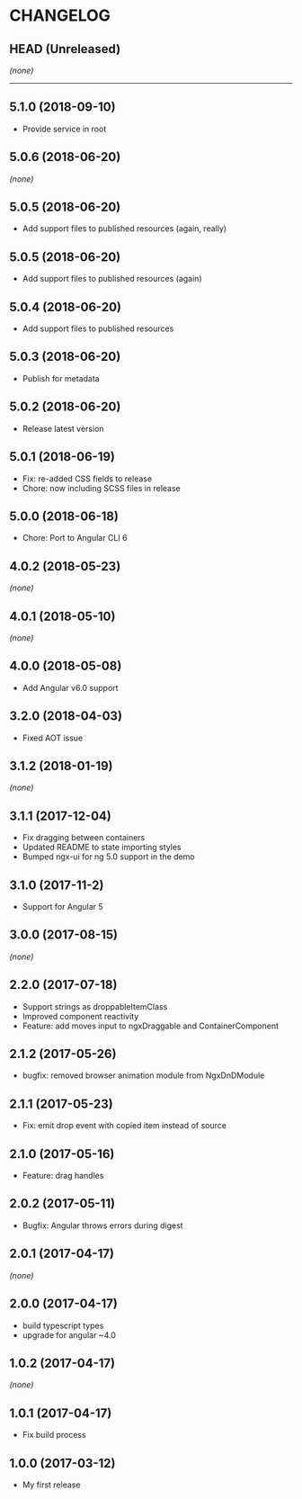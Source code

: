 # CHANGELOG

## HEAD (Unreleased)
_(none)_

--------------------

## 5.1.0 (2018-09-10)
* Provide service in root

## 5.0.6 (2018-06-20)
_(none)_

## 5.0.5 (2018-06-20)
* Add support files to published resources (again, really)

## 5.0.5 (2018-06-20)
* Add support files to published resources (again)

## 5.0.4 (2018-06-20)
* Add support files to published resources

## 5.0.3 (2018-06-20)
* Publish for metadata

## 5.0.2 (2018-06-20)
* Release latest version

## 5.0.1 (2018-06-19)
* Fix: re-added CSS fields to release
* Chore: now including SCSS files in release

## 5.0.0 (2018-06-18)
* Chore: Port to Angular CLI 6

## 4.0.2 (2018-05-23)

_(none)_

## 4.0.1 (2018-05-10)

_(none)_

## 4.0.0 (2018-05-08)

* Add Angular v6.0 support

## 3.2.0 (2018-04-03)

* Fixed AOT issue

## 3.1.2 (2018-01-19)

_(none)_

## 3.1.1 (2017-12-04)

* Fix dragging between containers
* Updated README to state importing styles
* Bumped ngx-ui for ng 5.0 support in the demo

## 3.1.0 (2017-11-2)

* Support for Angular 5

## 3.0.0 (2017-08-15)

_(none)_

## 2.2.0 (2017-07-18)

* Support strings as droppableItemClass
* Improved component reactivity
* Feature: add moves input to ngxDraggable and ContainerComponent

## 2.1.2 (2017-05-26)

* bugfix: removed browser animation module from NgxDnDModule

## 2.1.1 (2017-05-23)

* Fix: emit drop event with copied item instead of source

## 2.1.0 (2017-05-16)

* Feature: drag handles

## 2.0.2 (2017-05-11)

* Bugfix: Angular throws errors during digest

## 2.0.1 (2017-04-17)

_(none)_

## 2.0.0 (2017-04-17)

* build typescript types
* upgrade for angular ~4.0

## 1.0.2 (2017-04-17)

_(none)_

## 1.0.1 (2017-04-17)

* Fix build process

## 1.0.0 (2017-03-12)

* My first release
